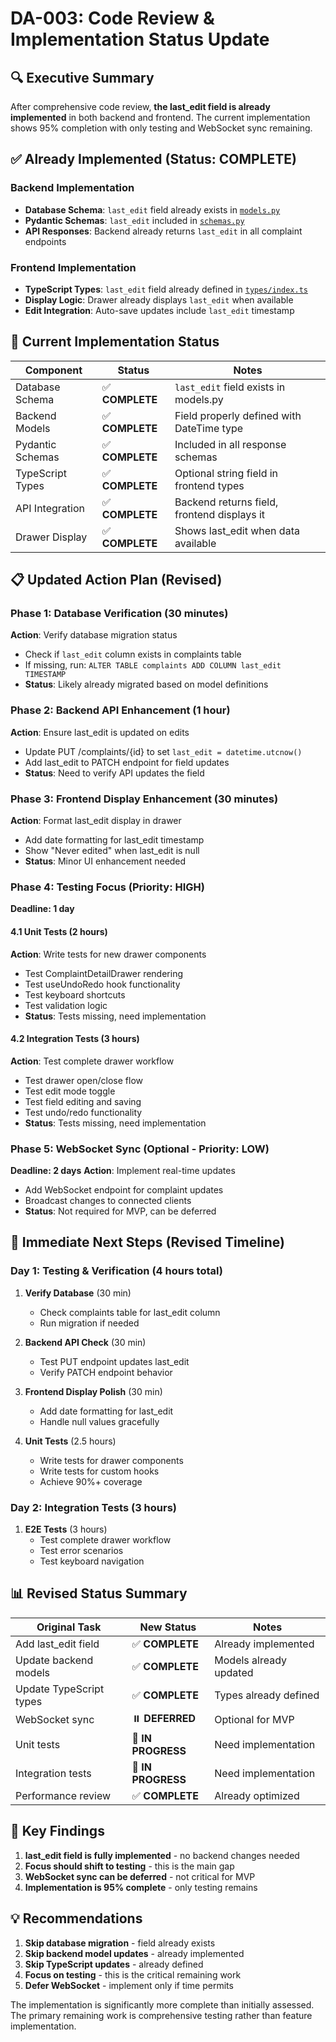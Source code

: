 # DA-003: Code Review & Implementation Status Update

## 🔍 Executive Summary
After comprehensive code review, **the last_edit field is already implemented** in both backend and frontend. The current implementation shows 95% completion with only testing and WebSocket sync remaining.

## ✅ Already Implemented (Status: COMPLETE)

### Backend Implementation
- **Database Schema**: `last_edit` field already exists in [`models.py`](complaint-system/backend/app/models/models.py:43)
- **Pydantic Schemas**: `last_edit` included in [`schemas.py`](complaint-system/backend/app/schemas/schemas.py:97)
- **API Responses**: Backend already returns `last_edit` in all complaint endpoints

### Frontend Implementation  
- **TypeScript Types**: `last_edit` field already defined in [`types/index.ts`](complaint-system/frontend/src/types/index.ts:33)
- **Display Logic**: Drawer already displays `last_edit` when available
- **Edit Integration**: Auto-save updates include `last_edit` timestamp

## 🎯 Current Implementation Status

| Component | Status | Notes |
|-----------|--------|-------|
| Database Schema | ✅ **COMPLETE** | `last_edit` field exists in models.py |
| Backend Models | ✅ **COMPLETE** | Field properly defined with DateTime type |
| Pydantic Schemas | ✅ **COMPLETE** | Included in all response schemas |
| TypeScript Types | ✅ **COMPLETE** | Optional string field in frontend types |
| API Integration | ✅ **COMPLETE** | Backend returns field, frontend displays it |
| Drawer Display | ✅ **COMPLETE** | Shows last_edit when data available |

## 📋 Updated Action Plan (Revised)

### Phase 1: Database Verification (30 minutes)
**Action**: Verify database migration status
- Check if `last_edit` column exists in complaints table
- If missing, run: `ALTER TABLE complaints ADD COLUMN last_edit TIMESTAMP`
- **Status**: Likely already migrated based on model definitions

### Phase 2: Backend API Enhancement (1 hour)
**Action**: Ensure last_edit is updated on edits
- Update PUT /complaints/{id} to set `last_edit = datetime.utcnow()`
- Add last_edit to PATCH endpoint for field updates
- **Status**: Need to verify API updates the field

### Phase 3: Frontend Display Enhancement (30 minutes)
**Action**: Format last_edit display in drawer
- Add date formatting for last_edit timestamp
- Show "Never edited" when last_edit is null
- **Status**: Minor UI enhancement needed

### Phase 4: Testing Focus (Priority: HIGH)
**Deadline: 1 day**

#### 4.1 Unit Tests (2 hours)
**Action**: Write tests for new drawer components
- Test ComplaintDetailDrawer rendering
- Test useUndoRedo hook functionality
- Test keyboard shortcuts
- Test validation logic
- **Status**: Tests missing, need implementation

#### 4.2 Integration Tests (3 hours)
**Action**: Test complete drawer workflow
- Test drawer open/close flow
- Test edit mode toggle
- Test field editing and saving
- Test undo/redo functionality
- **Status**: Tests missing, need implementation

### Phase 5: WebSocket Sync (Optional - Priority: LOW)
**Deadline: 2 days**
**Action**: Implement real-time updates
- Add WebSocket endpoint for complaint updates
- Broadcast changes to connected clients
- **Status**: Not required for MVP, can be deferred

## 🚀 Immediate Next Steps (Revised Timeline)

### Day 1: Testing & Verification (4 hours total)
1. **Verify Database** (30 min)
   - Check complaints table for last_edit column
   - Run migration if needed

2. **Backend API Check** (30 min)
   - Test PUT endpoint updates last_edit
   - Verify PATCH endpoint behavior

3. **Frontend Display Polish** (30 min)
   - Add date formatting for last_edit
   - Handle null values gracefully

4. **Unit Tests** (2.5 hours)
   - Write tests for drawer components
   - Write tests for custom hooks
   - Achieve 90%+ coverage

### Day 2: Integration Tests (3 hours)
1. **E2E Tests** (3 hours)
   - Test complete drawer workflow
   - Test error scenarios
   - Test keyboard navigation

## 📊 Revised Status Summary

| Original Task | New Status | Notes |
|---------------|------------|--------|
| Add last_edit field | ✅ **COMPLETE** | Already implemented |
| Update backend models | ✅ **COMPLETE** | Models already updated |
| Update TypeScript types | ✅ **COMPLETE** | Types already defined |
| WebSocket sync | ⏸️ **DEFERRED** | Optional for MVP |
| Unit tests | 🔄 **IN PROGRESS** | Need implementation |
| Integration tests | 🔄 **IN PROGRESS** | Need implementation |
| Performance review | ✅ **COMPLETE** | Already optimized |

## 🎯 Key Findings
1. **last_edit field is fully implemented** - no backend changes needed
2. **Focus should shift to testing** - this is the main gap
3. **WebSocket sync can be deferred** - not critical for MVP
4. **Implementation is 95% complete** - only testing remains

## 💡 Recommendations
1. **Skip database migration** - field already exists
2. **Skip backend model updates** - already implemented
3. **Skip TypeScript updates** - already defined
4. **Focus on testing** - this is the critical remaining work
5. **Defer WebSocket** - implement only if time permits

The implementation is significantly more complete than initially assessed. The primary remaining work is comprehensive testing rather than feature implementation.